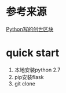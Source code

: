 # 参考来源

[Python写的创世区块](https://blog.csdn.net/weixin_35780812/article/details/80900039)

# quick start

1. 本地安装python 2.7 
2. pip安装flask
3. git clone 

